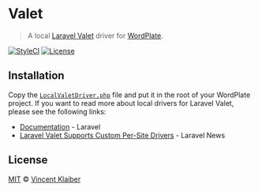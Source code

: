 # Valet

> A local [Laravel Valet](https://laravel.com/docs/valet) driver for [WordPlate](https://wordplate.github.io).

[![StyleCI](https://styleci.io/repos/90487737/shield?style=flat)](https://styleci.io/repos/90487737)
[![License](https://img.shields.io/github/license/wordplate/valet.svg?style=flat)](https://github.com/wordplate/valet/blob/master/LICENSE)

## Installation

Copy the [`LocalValetDriver.php`](LocalValetDriver.php) file and put it in the root of your WordPlate project. If you want to read more about local drivers for Laravel Valet, please see the following links:

- [Documentation](https://laravel.com/docs/valet) - Laravel
- [Laravel Valet Supports Custom Per-Site Drivers](https://laravel-news.com/valet-per-site-drivers) - Laravel News

## License

[MIT](LICENSE) © [Vincent Klaiber](https://vinkla.com)
